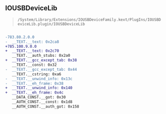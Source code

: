 ## IOUSBDeviceLib

> `/System/Library/Extensions/IOUSBDeviceFamily.kext/PlugIns/IOUSBDeviceLib.plugin/IOUSBDeviceLib`

```diff

-783.80.2.0.0
-  __TEXT.__text: 0x2ca8
+785.100.9.0.0
+  __TEXT.__text: 0x2c70
   __TEXT.__auth_stubs: 0x2a0
+  __TEXT.__gcc_except_tab: 0x38
   __TEXT.__const: 0x32
-  __TEXT.__gcc_except_tab: 0x44
   __TEXT.__cstring: 0xa6
-  __TEXT.__unwind_info: 0x13c
-  __TEXT.__eh_frame: 0x38
+  __TEXT.__unwind_info: 0x140
+  __TEXT.__eh_frame: 0x4c
   __DATA_CONST.__got: 0x30
   __AUTH_CONST.__const: 0x1d8
   __AUTH_CONST.__auth_got: 0x158

```
